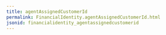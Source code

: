 ```yaml
---
title: agentAssignedCustomerId
permalink: FinancialIdentity.agentAssignedCustomerId.html
jsonid: financialidentity_agentassignedcustomerid
---
```

